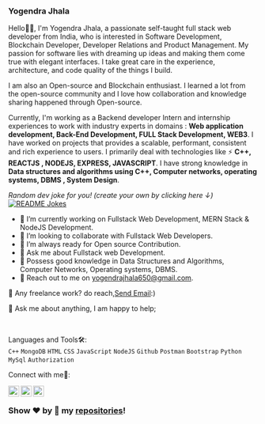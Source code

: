 ### Yogendra Jhala

Hello👋🏻, I'm Yogendra Jhala, a passionate self-taught full stack web developer from India, who is interested in Software Development, Blockchain Developer, Developer Relations and Product Management. My passion for software lies with dreaming up ideas and making them come true with elegant interfaces. I take great care in the experience, architecture, and code quality of the things I build.

I am also an Open-source and Blockchain enthusiast. I learned a lot from the open-source community and I love how collaboration and knowledge sharing happened through Open-source.

Currently, I'm working as a Backend developer Intern and internship experiences to work with industry experts in domains : **Web application development, Back-End Development, FULL Stack Development, WEB3**. I have worked on projects that provides a scalable, performant, consistent and rich experience to users. I primarily deal with technologies like ⚡ **C++, REACTJS , NODEJS, EXPRESS, JAVASCRIPT**. I have strong knowledge in **Data structures and algorithms using C++, Computer networks, operating systems, DBMS , System Design**. 

<i>Random dev joke for you! (create your own by clicking here ↓)</i><br>
<a href="https://readme-jokes.vercel.app"><img align="center" src="https://readme-jokes.vercel.app/api" alt="README Jokes"></a>
- 🔭 I’m currently working on Fullstack Web Development, MERN Stack & NodeJS Development.
- 👯 I’m looking to collaborate with Fullstack Web Developers.
- 🤔 I’m always ready for Open source Contribution.
- 💬 Ask me about Fullstack web Development.
- 💬 Possess good knowledge in Data Structures and Algorithms, Computer Networks, Operating systems, DBMS.
- 🔭 Reach out to me on yogendrajhala650@gmail.com.


💼 Any freelance work? do reach,<span><a href="mailto:yogendrajhala650@gmail.com">Send Email</a></span>:)

💬 Ask me about anything, I am happy to help;

<br/>

Languages and Tools🛠:
<br/>
<code>C++</code>
<code>MongoDB</code>
<code>HTML</code>
<code>CSS</code>
<code>JavaScript</code>
<code>NodeJS</code>
<code>Github</code>
<code>Postman</code>
<code>Bootstrap</code>
<code>Python</code>
<code>MySql</code>
<code>Authorization</code>

Connect with me🤝: 
<br/>
  

<div>
    <span>
        <a href="https://github.com/Yugg007">
          <img align="left" alt="Yugg007's Github" width="22px" src="https://upload.wikimedia.org/wikipedia/commons/thumb/a/ae/Github-desktop-logo-symbol.svg/1024px-Github-desktop-logo-symbol.svg.png" />
        </a>
    </span>
    <span>
        <a href="https://www.linkedin.com/in/yogendra-jhala-710333214">
          <img align="left" alt="Yogendra's Linkdein" width="22px" src="https://cdn3.iconfinder.com/data/icons/inficons/512/linkedin.png" />
        </a>
    </span>
     <span>
        <a href="https://leetcode.com/yugg_007/">
          <img align="left" alt="leetcode" width="22px" src="https://tse2.mm.bing.net/th?id=OIP.5sfi252DgFWnuwUNHhwlXwAAAA&pid=Api&P=0" />
        </a>
    </span>

</div>

<br/>

</details>
  
### Show ❤️ by 🌟 my [repositories](https://github.com/Yugg007?tab=repositories)!

</div>

    

